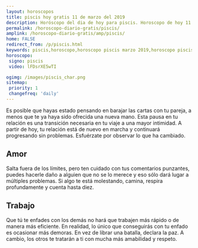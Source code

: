```yaml
---
layout: horoscopos
title: piscis hoy gratis 11 de marzo del 2019 
description: Horóscopo del dia de hoy para piscis. Horoscopo de hoy 11 de marzo del 2019. Las predicciones de amor, trabajo, vida personal gratis.
permalink: /horoscopo-diario-gratis/piscis/
amplink: /horoscopo-diario-gratis/amp/piscis/
home: FALSE
redirect_from: /p/piscis.html
keywords: piscis,horoscopo,horoscopo piscis marzo 2019,horoscopo piscis hoy,tarot piscis marzo 2019,horoscopo piscis,tarot piscis hoy,horoscopo de hoy,horoscopo diario,tarot del amor,horoscopo de hoy piscis,horoscopo diario del tarot, Horoscopo de hoy piscis 11 de marzo del 2019,horóscopo del día,signos zodiacales 2019, el horoscopo de hoy
horoscopo:
 signo: piscis
 video: lFDsrXE5wTI

ogimg: /images/piscis_char.png
sitemap:
 priority: 1
 changefreq: 'daily'
---
```



Es posible que hayas estado pensando en barajar las cartas con tu pareja, a menos que te ya haya sido ofrecida una nueva mano. Esta pausa en tu relación es una transición necesaria en tu viaje a una mayor intimidad. A partir de hoy, tu relación está de nuevo en marcha y continuará progresando sin problemas. Esfuérzate por observar lo que ha cambiado.

## Amor

Salta fuera de los límites, pero ten cuidado con tus comentarios punzantes, puedes hacerle daño a alguien que no se lo merece y eso sólo dará lugar a múltiples problemas. Si algo te está molestando, camina, respira profundamente y cuenta hasta diez.

## Trabajo

Que tú te enfades con los demás no hará que trabajen más rápido o de manera más eficiente. En realidad, lo único que conseguirás con tu enfado es ocasionar más demoras. En vez de librar una batalla, declara la paz. A cambio, los otros te tratarán a ti con mucha más amabilidad y respeto.